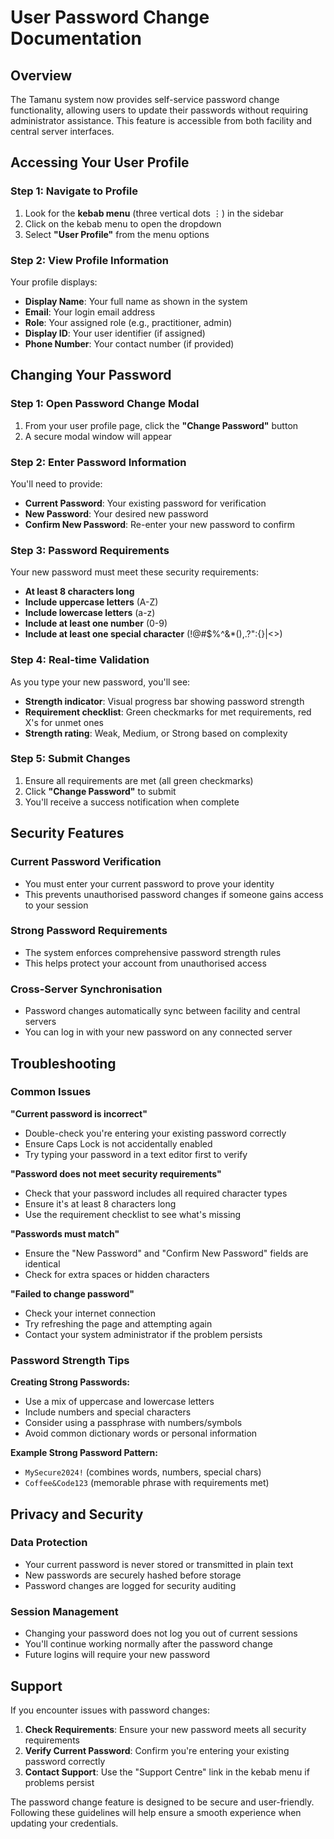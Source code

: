 # User Password Change Documentation

## Overview

The Tamanu system now provides self-service password change functionality, allowing users to update their passwords without requiring administrator assistance. This feature is accessible from both facility and central server interfaces.

## Accessing Your User Profile

### Step 1: Navigate to Profile
1. Look for the **kebab menu** (three vertical dots ⋮) in the sidebar
2. Click on the kebab menu to open the dropdown
3. Select **"User Profile"** from the menu options

### Step 2: View Profile Information
Your profile displays:
- **Display Name**: Your full name as shown in the system
- **Email**: Your login email address
- **Role**: Your assigned role (e.g., practitioner, admin)
- **Display ID**: Your user identifier (if assigned)
- **Phone Number**: Your contact number (if provided)

## Changing Your Password

### Step 1: Open Password Change Modal
1. From your user profile page, click the **"Change Password"** button
2. A secure modal window will appear

### Step 2: Enter Password Information
You'll need to provide:
- **Current Password**: Your existing password for verification
- **New Password**: Your desired new password
- **Confirm New Password**: Re-enter your new password to confirm

### Step 3: Password Requirements
Your new password must meet these security requirements:
- **At least 8 characters long**
- **Include uppercase letters** (A-Z)
- **Include lowercase letters** (a-z)
- **Include at least one number** (0-9)
- **Include at least one special character** (!@#$%^&*(),.?":{}|<>)

### Step 4: Real-time Validation
As you type your new password, you'll see:
- **Strength indicator**: Visual progress bar showing password strength
- **Requirement checklist**: Green checkmarks for met requirements, red X's for unmet ones
- **Strength rating**: Weak, Medium, or Strong based on complexity

### Step 5: Submit Changes
1. Ensure all requirements are met (all green checkmarks)
2. Click **"Change Password"** to submit
3. You'll receive a success notification when complete

## Security Features

### Current Password Verification
- You must enter your current password to prove your identity
- This prevents unauthorised password changes if someone gains access to your session

### Strong Password Requirements
- The system enforces comprehensive password strength rules
- This helps protect your account from unauthorised access

### Cross-Server Synchronisation
- Password changes automatically sync between facility and central servers
- You can log in with your new password on any connected server

## Troubleshooting

### Common Issues

**"Current password is incorrect"**
- Double-check you're entering your existing password correctly
- Ensure Caps Lock is not accidentally enabled
- Try typing your password in a text editor first to verify

**"Password does not meet security requirements"**
- Check that your password includes all required character types
- Ensure it's at least 8 characters long
- Use the requirement checklist to see what's missing

**"Passwords must match"**
- Ensure the "New Password" and "Confirm New Password" fields are identical
- Check for extra spaces or hidden characters

**"Failed to change password"**
- Check your internet connection
- Try refreshing the page and attempting again
- Contact your system administrator if the problem persists

### Password Strength Tips

**Creating Strong Passwords:**
- Use a mix of uppercase and lowercase letters
- Include numbers and special characters
- Consider using a passphrase with numbers/symbols
- Avoid common dictionary words or personal information

**Example Strong Password Pattern:**
- `MySecure2024!` (combines words, numbers, special chars)
- `Coffee&Code123` (memorable phrase with requirements met)

## Privacy and Security

### Data Protection
- Your current password is never stored or transmitted in plain text
- New passwords are securely hashed before storage
- Password changes are logged for security auditing

### Session Management
- Changing your password does not log you out of current sessions
- You'll continue working normally after the password change
- Future logins will require your new password

## Support

If you encounter issues with password changes:
1. **Check Requirements**: Ensure your new password meets all security requirements
2. **Verify Current Password**: Confirm you're entering your existing password correctly
3. **Contact Support**: Use the "Support Centre" link in the kebab menu if problems persist

The password change feature is designed to be secure and user-friendly. Following these guidelines will help ensure a smooth experience when updating your credentials.